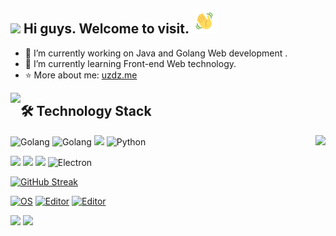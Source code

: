 ## <img src="https://github.com/TheDudeThatCode/TheDudeThatCode/blob/master/Assets/Developer.gif" width="30px"> Hi guys. Welcome to visit. <img height="40" width="40" src="./wave.gif">

- 🔭 I’m currently working on Java and Golang Web development . 
- 🌱 I’m currently learning Front-end Web technology. 
- ⭐ More about me: [uzdz.me](http://uzdz.me)

<img align="left" src="https://github-profile-trophy.vercel.app/?username=uzdz&theme=flat&title=Stars,Followers,Commit,MultiLanguage&margin-w=5&row=2&column=2">

## 🛠️ Technology Stack

<img align="right" src="https://media.giphy.com/media/SWoSkN6DxTszqIKEqv/giphy.gif" height="165" />

<img src="https://img.shields.io/badge/Java-%2335495e.svg?logo=CoffeeScript&logoColor=white&style=flat-square" alt="Golang" /> <img src="https://img.shields.io/badge/Golang-gray.svg?logo=goland&logoColor=white&style=flat-square" alt="Golang" /> <img src="https://img.shields.io/badge/JavaScript-%23323330.svg?logo=javascript&logoColor=%23F7DF1E&style=flat-square" /> <img src="https://img.shields.io/badge/Python-%233776AB.svg?logo=python&logoColor=white&style=flat-square" alt="Python" />

<img src="https://img.shields.io/badge/Kubernetes-gray.svg?logo=Kubernetes&logoColor=-%326CE5&style=flat-square" /> <img src="https://img.shields.io/badge/Spring_Boot-gray.svg?logo=Spring-Boot&logoColor=%2343853d&style=flat-square" /> <img src="https://img.shields.io/badge/Vue.js-%2335495e.svg?logo=Vue.js&logoColor=%234fc08d&style=flat-square" /> <img src="https://img.shields.io/badge/Electron-%231572b6.svg?logo=Electron&logoColor=white&style=flat-square" alt="Electron">


[![GitHub Streak](https://streak-stats.demolab.com/?user=uzdz)](https://git.io/streak-stats)


[![OS](https://img.shields.io/badge/OS-macOS-informational?style=flat-square&logo=apple&logoColor=white)](https://en.wikipedia.org/wiki/MacOS)
[![Editor](https://img.shields.io/badge/Editor-VSCode-blue?style=flat-square&logo=visual-studio-code&logoColor=white)](https://code.visualstudio.com/)
[![Editor](https://img.shields.io/badge/Editor-IntelliJ_IDEA-blue?style=flat-square&logo=IntelliJ-IDEA&logoColor=#000000)](https://code.visualstudio.com/)

<img src="https://img.shields.io/badge/Conter_Strike-反恐精英-black.svg?logo=Counter-Strike&logoColor=white&style=flat-square"> <img src="https://img.shields.io/badge/League_of_Legends-英雄联盟-blue.svg?logo=Riot%20Games&logoColor=white&style=flat-square"> 
